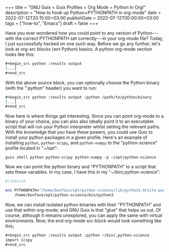 +++
title = "GNU Guix + Guix Profiles + Org Mode = Python In Org!"
description = "How to hook up Python+PYTHONPATH in org-mode"
date = 2022-07-12T20:15:00+03:00
publishDate = 2022-07-12T00:00:00+03:00
tags = ["how-to", "Emacs"]
draft = false
+++

Have you ever wondered how you could point to any version of Python---with the correct PYTHONPATH set correctly---in your org-mode file?
Today, I just successfully hacked on one such way.
Before we go any further, let's look at org-src blocks (wrt Python) basics.
A python org-mode section looks like this:

```org
#+begin_src python :results output
[...]
#+end_src
```

With the above source block, you can optionally choose the Python binary (with the ":python" header) you want to run:

```org
#+begin_src python :results output :python /path/to/python/binary
[...]
#+end_src
```

Now here is where things get interesting.
Since you can point org-mode to a binary of your choice, you can also also ideally point it to an executable script that will run your Python interpreter whilst setting the relevant paths.
With the knowledge that you have these powers, you could use Guix to install your python packages in a given profile.
Here's an example of installing `python`, `python-scipy`, and `python-numpy` to the "python-science" profile located in "~/opt":

```text
guix shell python python-scipy python-numpy -p ~/opt/python-science
```

Now we can point the python binary and "PYTHONPATH" to a script that sets these variables.
In my case, I have this in my "~/bin/,python-science":

```sh
#!/bin/sh

env PYTHONPATH="/home/bonface/opt/python-science/lib/python3.9/site-packages"\
    /home/bonface/opt/python-science/bin/python3
```

Now, we can install isolated python binaries with their "PYTHONPATH" and use that within org-mode; and GNU Guix is that "glue" that helps us out.
Of course, although it remains unexplored, you can apply the same with virtual environments.
Now, the end org-mode src-block would look something like this;

```org
#+begin_src python :results output :python ~/bin/,python-science
import scipy
#+end_src
```
